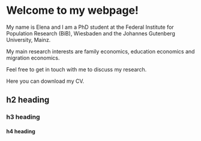 
# Welcome to my webpage! 

My name is Elena and I am a PhD student at the Federal Institute for Population Research (BiB), Wiesbaden and the Johannes Gutenberg University, Mainz.

My main research interests are family economics, education economics and migration economics.

Feel free to get in touch with me to discuss my research.

Here you can download my CV.

## h2 heading
### h3 heading
#### h4 heading

